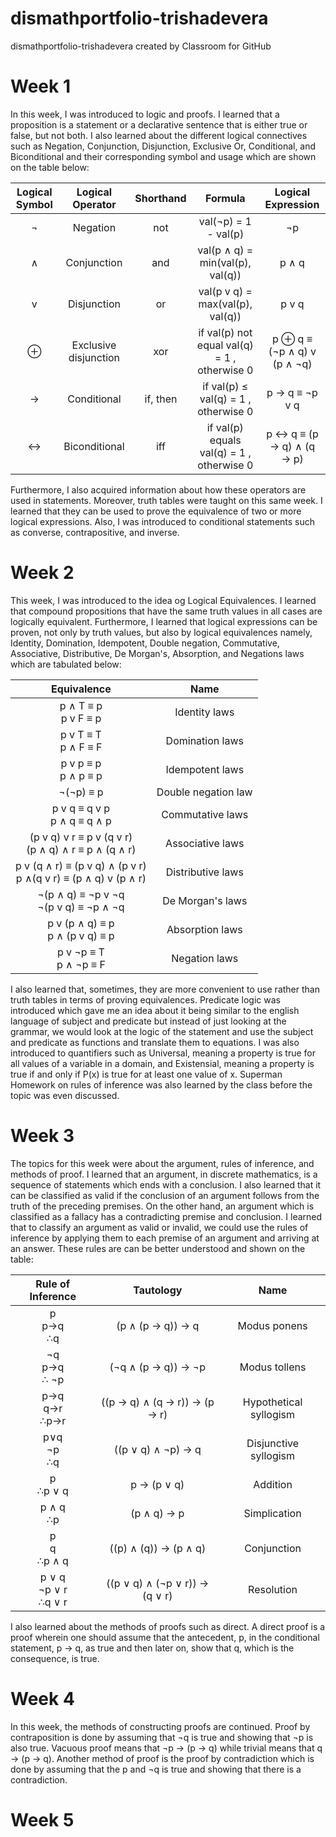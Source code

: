# dismathportfolio-trishadevera
dismathportfolio-trishadevera created by Classroom for GitHub

# Week 1
In this week, I was introduced to logic and proofs. I learned that a proposition is a statement or a declarative sentence that is either true or false, but not both. I also learned about the different logical connectives such as Negation, Conjunction, Disjunction, Exclusive Or, Conditional, and Biconditional and their corresponding symbol and usage which are shown on the table below:

| Logical Symbol  |  Logical Operator | Shorthand | Formula | Logical Expression |
| :-----: |:-------:|:-----:| :-------: | :-------: |
| ¬ |Negation | not | val(¬p) = 1 - val(p) | ¬p |
| ∧ | Conjunction | and | val(p ∧ q) = min(val(p), val(q)) | p ∧ q |
| v | Disjunction | or | val(p v q) = max(val(p), val(q)) | p v q |
| ⊕ | Exclusive disjunction | xor | if val(p)  not equal val(q) = 1 , otherwise  0|  p ⊕ q  ≡ (¬p ∧ q) v (p ∧ ¬q) |
| → | Conditional | if, then | if val(p)  ≤ val(q) = 1 , otherwise  0  | p → q ≡  ¬p v q |
| ↔ | Biconditional | iff | if val(p) equals val(q) = 1 , otherwise  0 |  p ↔ q ≡ (p → q) ∧ (q → p) |

Furthermore, I also acquired information about how these operators are used in statements. Moreover, truth tables were taught on this same week. I learned that they can be used to prove the equivalence of two or more logical expressions. Also, I was introduced to conditional statements such as converse, contrapositive, and inverse.

# Week 2
This week, I was introduced to the idea og Logical Equivalences. I learned that compound propositions that have the same truth values in all cases are logically equivalent. Furthermore, I learned that logical expressions can be proven, not only by truth values, but also by logical equivalences namely, Identity, Domination, Idempotent, Double negation, Commutative, Associative, Distributive, De Morgan's, Absorption, and Negations laws which are tabulated below:

|                           Equivalence                           |         Name        |
|:-------------------------------------------------------------:  |:-------------------:|
|                      p ∧ T ≡ p <br> p v F ≡ p                   |    Identity laws    |
|                       p v T ≡ T <br> p ∧ F ≡ F                  |   Domination laws   |
|                       p v p ≡ p <br> p ∧ p ≡ p                  |   Idempotent laws   |
|                            ¬(¬p) ≡ p                            | Double negation law |
|                   p v q ≡ q v p <br> p ∧ q ≡ q ∧ p              |   Commutative laws  |
|       (p v q) v r ≡ p v (q v r) <br> (p ∧ q) ∧ r ≡ p ∧ (q ∧ r)  |   Associative laws  |
| p v (q ∧ r) ≡ (p v q) ∧ (p v r) <br>  p ∧(q v r) ≡ (p ∧ q) v (p ∧ r) |  Distributive laws  |
|              ¬(p ∧ q) ≡ ¬p v ¬q <br> ¬(p v q) ≡ ¬p ∧ ¬q          |   De Morgan's laws  |
|                 p v (p ∧ q) ≡ p <br> p ∧ (p v q) ≡ p             |   Absorption laws   |
|                     p v ¬p ≡ T <br> p ∧ ¬p ≡ F                   |    Negation laws    |

I also learned that, sometimes, they are more convenient to use rather than truth tables in terms of proving equivalences. Predicate logic was introduced which gave me an idea about it being similar to the english language of subject and predicate but instead of just looking at the grammar, we would look at the logic of the statement and use the subject and predicate as functions and translate them to equations. I was also introduced to quantifiers such as Universal, meaning a property is true for all values of a variable in a domain, and Existensial, meaning a property is true if and only if P(x) is true for at least one value of x. 
Superman Homework on rules of inference was also learned by the class before the topic was even discussed.

# Week 3
The topics for this week were about the argument, rules of inference, and methods of proof. I learned that an argument, in discrete mathematics, is a sequence of statements which ends with a conclusion. I also learned that it can be classified as valid if the conclusion of an argument follows from the truth of the preceding premises. On the other hand, an argument which is classified as a fallacy has a contradicting premise and conclusion. I learned that to classify an argument as valid or invalid, we could use the rules of inference by applying them to each premise of an argument and arriving at an answer. These rules are can be better understood and shown on the table: 

|   Rule of Inference       |            Tautology           |          Name          |
|:--------------------:     |:------------------------------:|:----------------------:|
|       p<br>p→q<br>∴q      |        (p ∧ (p → q)) → q       |      Modus ponens      |
|     ¬q<br>p→q<br>∴ ¬p     |       (¬q ∧ (p → q)) → ¬p      |      Modus tollens     |
|     p→q<br>q→r<br>∴p→r    |  ((p → q) ∧ (q → r)) → (p → r) | Hypothetical syllogism |
|      p∨q<br>¬p<br>∴q      |       ((p ∨ q) ∧ ¬p) → q       |  Disjunctive syllogism |
|       p<br>∴p ∨ q         |           p → (p ∨ q)          |        Addition        |
|       p ∧ q<br>∴p         |           (p ∧ q) → p          |      Simplication      |
|      p<br>q<br>∴p ∧ q     |      ((p) ∧ (q)) → (p ∧ q)     |       Conjunction      |
| p ∨ q<br>¬p ∨ r<br>∴q ∨ r | ((p ∨ q) ∧ (¬p ∨ r)) → (q ∨ r) |       Resolution       |

I also learned about the methods of proofs such as direct. A direct proof is a proof wherein one should assume that the antecedent, p, in the conditional statement, p → q, as true and then later on, show that q, which is the consequence, is true. 

# Week 4
In this week, the methods of constructing proofs are continued. Proof by contraposition is done by assuming that ¬q is true and showing that ¬p is also true. Vacuous proof means that ¬p → (p → q) while trivial means that q → (p → q). Another method of proof is the proof by contradiction which is done by assuming that the p and ¬q is true and showing that there is a contradiction.

# Week 5

